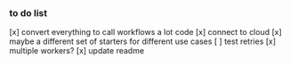 ### to do list
[x] convert everything to call workflows a lot code
[x] connect to cloud
[x] maybe a different set of starters for different use cases
[ ] test retries
[x] multiple workers?
[x] update readme